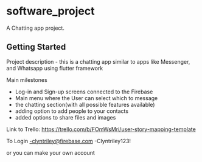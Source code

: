 # software_project

A Chatting app project.

## Getting Started

Project description - this is a chatting app similar to apps like Messenger, and Whatsapp using flutter framework


Main milestones
- Log-in and Sign-up screens connected to the Firebase
- Main menu where the User can select which to message
- the chatting section(with all possible features available)
- adding option to add people to your contacts
- added options to share files and images


Link to Trello:
https://trello.com/b/FOmWsMri/user-story-mapping-template

To Login 
-clyntriley@firebase.com
-Clyntriley123!

or you can make your own account
